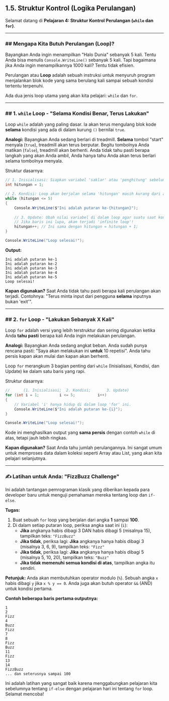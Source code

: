 ## 1.5. Struktur Kontrol (Logika Perulangan)

Selamat datang di **Pelajaran 4: Struktur Kontrol Perulangan (`while` dan `for`)**.

-----

### \#\# Mengapa Kita Butuh Perulangan (Loop)?

Bayangkan Anda ingin menampilkan "Halo Dunia" sebanyak 5 kali. Tentu Anda bisa menulis `Console.WriteLine()` sebanyak 5
kali. Tapi bagaimana jika Anda ingin menampilkannya 1000 kali? Tentu tidak efisien.

Perulangan atau **Loop** adalah sebuah instruksi untuk menyuruh program menjalankan blok kode yang sama berulang kali
sampai sebuah kondisi tertentu terpenuhi.

Ada dua jenis loop utama yang akan kita pelajari: `while` dan `for`.

-----

### \#\# 1. `while` Loop - "Selama Kondisi Benar, Terus Lakukan"

Loop `while` adalah yang paling dasar. Ia akan terus mengulang blok kode **selama** kondisi yang ada di dalam kurung
`()` bernilai `true`.

**Analogi:** Bayangkan Anda sedang berlari di treadmill. **Selama** tombol "start" menyala (`true`), treadmill akan
terus berputar. Begitu tombolnya Anda matikan (`false`), treadmill akan berhenti. Anda tidak tahu pasti berapa langkah
yang akan Anda ambil, Anda hanya tahu Anda akan terus berlari selama tombolnya menyala.

Struktur dasarnya:

```csharp
// 1. Inisialisasi: Siapkan variabel 'saklar' atau 'penghitung' sebelum loop
int hitungan = 1;

// 2. Kondisi: Loop akan berjalan selama 'hitungan' masih kurang dari atau sama dengan 5
while (hitungan <= 5)
{
    Console.WriteLine($"Ini adalah putaran ke-{hitungan}");
    
    // 3. Update: Ubah nilai variabel di dalam loop agar suatu saat kondisi menjadi false.
    // Jika baris ini lupa, akan terjadi 'infinite loop'!
    hitungan++; // Ini sama dengan hitungan = hitungan + 1;
}

Console.WriteLine("Loop selesai!");
```

**Output:**

```
Ini adalah putaran ke-1
Ini adalah putaran ke-2
Ini adalah putaran ke-3
Ini adalah putaran ke-4
Ini adalah putaran ke-5
Loop selesai!
```

**Kapan digunakan?** Saat Anda tidak tahu pasti berapa kali perulangan akan terjadi. Contohnya: "Terus minta input dari
pengguna **selama** inputnya bukan 'exit'".

-----

### \#\# 2. `for` Loop - "Lakukan Sebanyak X Kali"

Loop `for` adalah versi yang lebih terstruktur dan sering digunakan ketika Anda **tahu pasti** berapa kali Anda ingin
melakukan perulangan.

**Analogi:** Bayangkan Anda sedang angkat beban. Anda sudah punya rencana pasti: "Saya akan melakukan ini **untuk** 10
repetisi". Anda tahu persis kapan akan mulai dan kapan akan berhenti.

Loop `for` merangkum 3 bagian penting dari `while` (Inisialisasi, Kondisi, dan Update) ke dalam satu baris yang rapi.

Struktur dasarnya:

```csharp
//      (1. Inisialisasi;  2. Kondisi;       3. Update)
for (int i = 1;         i <= 5;          i++)
{
    // Variabel 'i' hanya hidup di dalam loop 'for' ini.
    Console.WriteLine($"Ini adalah putaran ke-{i}");
}

Console.WriteLine("Loop selesai!");
```

Kode ini menghasilkan output yang **sama persis** dengan contoh `while` di atas, tetapi jauh lebih ringkas.

**Kapan digunakan?** Saat Anda tahu jumlah perulangannya. Ini sangat umum untuk memproses data dalam koleksi seperti
Array atau List, yang akan kita pelajari selanjutnya.

-----

### ✍️ Latihan untuk Anda: "FizzBuzz Challenge"

Ini adalah tantangan pemrograman klasik yang diberikan kepada para developer baru untuk menguji pemahaman mereka tentang
loop dan `if-else`.

**Tugas:**

1. Buat sebuah `for` loop yang berjalan dari angka **1** sampai **100**.
2. Di dalam setiap putaran loop, periksa angka saat ini (`i`):
    * **Jika** angkanya habis dibagi 3 DAN habis dibagi 5 (misalnya 15), tampilkan teks: `"FizzBuzz"`
    * **Jika tidak**, periksa lagi: **Jika** angkanya hanya habis dibagi 3 (misalnya 3, 6, 9), tampilkan teks: `"Fizz"`
    * **Jika tidak**, periksa lagi: **Jika** angkanya hanya habis dibagi 5 (misalnya 5, 10, 20), tampilkan teks:
      `"Buzz"`
    * **Jika tidak memenuhi semua kondisi di atas**, tampilkan angka itu sendiri.

**Petunjuk:** Anda akan membutuhkan operator modulo (`%`). Sebuah angka `x` habis dibagi `y` jika `x % y == 0`. Anda
juga akan butuh operator `&&` (AND) untuk kondisi pertama.

**Contoh beberapa baris pertama outputnya:**

```
1
2
Fizz
4
Buzz
Fizz
7
8
Fizz
Buzz
11
Fizz
13
14
FizzBuzz
... dan seterusnya sampai 100
```

Ini adalah latihan yang sangat baik karena menggabungkan pelajaran kita sebelumnya tentang `if-else` dengan pelajaran
hari ini tentang `for` loop. Selamat mencoba\!
